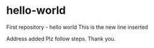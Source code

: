 # hello-world
First repository - hello world
This is the new line inserted

Address added
Plz follow steps. Thank you.

